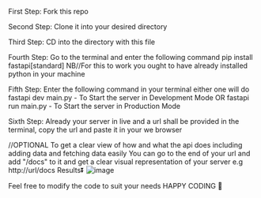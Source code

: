 First Step: Fork this repo

Second Step: Clone it into your desired directory

Third Step: CD into the directory with this file

Fourth Step: Go to the terminal and enter the following command
    pip install fastapi[standard]
    NB//For this to work you ought to have already installed python in your machine

Fifth Step: Enter the following command in your terminal either one will do
    fastapi dev main.py - To Start the server in Development Mode 
    OR
    fastapi run main.py - To Start the server in Production Mode

Sixth Step: Already your server in live and a url shall be provided in the terminal, copy the url and paste it in your we browser

//OPTIONAL
To get a clear view of how and what the api does including adding data and fetching data easily You can go to the end of your url and add "/docs" to it and get a clear visual representation of your server
e.g http://url/docs
Results⏬
![image](https://github.com/user-attachments/assets/e55177a6-333b-48cc-b0a0-0529c0490514)


Feel free to modify the code to suit your needs 
HAPPY CODING 💠

